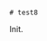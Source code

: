                                                                                                                                                                                                                                                                                                                                                                                                                                                                                                                                                                                                                                                      # test8

Init.
